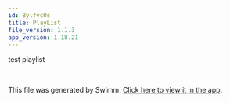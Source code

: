 ```yaml
---
id: 8ylfvc0s
title: PlayList
file_version: 1.1.3
app_version: 1.18.21
---
```


<!-- Intro - Do not remove this comment -->
test playlist

<br/>

This file was generated by Swimm. [Click here to view it in the app](http://localhost:5000/repos/Z2l0aHViJTNBJTNBVGFsLXRlc3QtcmVwbyUzQSUzQVRhbFBlcmV0elN3aW1t/playlists/8ylfvc0s).
